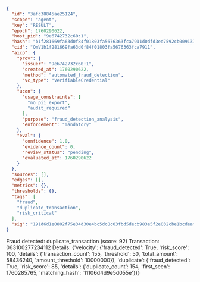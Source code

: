 ```json
{
  "id": "3afc38845ae25124",
  "scope": "agent",
  "key": "RESULT",
  "epoch": 1760290622,
  "host_pid": "9e6742732c60:1",
  "hash": "b1f281669fa63d0f84f01803fa5676363fca7911d0dfd3ed7592cb009137dffb",
  "cid": "QmV1b1f281669fa63d0f84f01803fa5676363fca7911",
  "aicp": {
    "prov": {
      "issuer": "9e6742732c60:1",
      "created_at": 1760290622,
      "method": "automated_fraud_detection",
      "vc_type": "VerifiableCredential"
    },
    "ucon": {
      "usage_constraints": [
        "no_pii_export",
        "audit_required"
      ],
      "purpose": "fraud_detection_analysis",
      "enforcement": "mandatory"
    },
    "eval": {
      "confidence": 1.0,
      "evidence_count": 0,
      "review_status": "pending",
      "evaluated_at": 1760290622
    }
  },
  "sources": [],
  "edges": [],
  "metrics": {},
  "thresholds": {},
  "tags": [
    "fraud",
    "duplicate_transaction",
    "risk_critical"
  ],
  "sig": "191d6d1e0802f75e34d30e4bc5dc8c03fbd5decb983e5f2e032cbe1bcdeaff13"
}
```

Fraud detected: duplicate_transaction (score: 92)
Transaction: 063100277234112
Details: {'velocity': {'fraud_detected': True, 'risk_score': 100, 'details': {'transaction_count': 155, 'threshold': 50, 'total_amount': 58436240, 'amount_threshold': 10000000}}, 'duplicate': {'fraud_detected': True, 'risk_score': 85, 'details': {'duplicate_count': 154, 'first_seen': 1760285765, 'matching_hash': '11106d4d9e5d055e'}}}